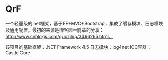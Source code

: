 # QrF
一个轻量级的.net框架，基于EF+MVC+Bootstrap，集成了缓存模块、日志模块及通用配置。最初的来源是博客园一前辈的分享：http://www.cnblogs.com/guozili/p/3496265.html。

该项目的基础框架：.NET Framework 4.5
日志模块：log4net
IOC容器：Castle.Core



